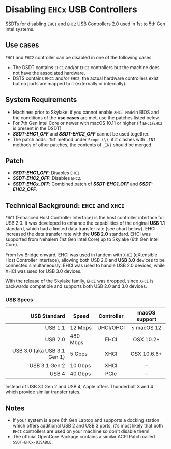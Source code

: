 # Disabling `EHCx` USB Controllers

SSDTs for disabling `EHC1` and `EHC2` USB Controllers 2.0 used in 1st to 5th Gen Intel systems.

## Use cases

`EHC1` and `EHC2` controller can be disabled in one of the following cases:

- The DSDT contains `EHC1` and/or `EHC2` controllers but the machine does not have the associated hardware.
- DSTS contains `EHC1` and/or `EHC2`, the actual hardware controllers exist but no ports are mapped to it (externally or internally).

## System Requirements

- Machines prior to Skylake: if you cannot enable `XHCI Mode`in BIOS and the conditions of the **use cases** are met, use the patches listed below.
- For 7th Gen Intel Core or newer with macOS 10.11 or higher (if `EHC1`/`EHC2` is present in the DSDT)
- ***SSDT-EHC1_OFF*** and ***SSDT-EHC2_OFF*** cannot be used together.
- The patch adds `_INI` method under `Scope (\)`, if it clashes with `_INI` methods of other patches, the contents of `_INI` should be merged.

## Patch
- ***SSDT-EHC1_OFF***: Disables `EHC1`.
- ***SSDT-EHC2_OFF***: Disables `EHC2`.
- ***SSDT-EHCx_OFF***: Combined patch of ***SSDT-EHC1_OFF*** and ***SSDT-EHC2_OFF***.

## Technical Background: `EHCI` and `XHCI`

`EHCI` (Enhanced Host Controller Interface) is the host controller interface for USB 2.0. It was developed to enhance the capabilities of the original **USB 1.1** standard, which had a limited data transfer rate (see chart below). EHCI increased the data transfer rate with the **USB 2.0** standard. EHCI was supported from Nehalem (1st Gen Intel Core) up to Skylake (6th Gen Intel Core). 

From Ivy Bridge onward, EHCI was used in tandem with `XHCI` (eXtensible Host Controller Interface), allowing both USB 2.0 and **USB 3.0** devices to be connected simultaneously. EHCI was used to handle USB 2.0 devices, while XHCI was used for USB 3.0 devices.

With the release of the Skylake family, `EHCI` was dropped, since `XHCI` is backwards compatible and supports both USB 2.0 and 3.0 devices. 

### USB Specs

USB Standard | Speed | Controller | macOS support 
------------:|-------|:----------:|:---------------:
USB 1.1      | 12 Mbps | UHCI/OHCI |  ≤ macOS 12
USB 2.0      | 480 Mbps |EHCI | OSX 10.2+ 
USB 3.0 (aka USB 3.1 Gen 1)| 5 Gbps | XHCI | OSX 10.6.6+
USB 3.1 Gen 2| 10 Gbps | XHCI | –
USB 4        | 40 Gbps | PCIe | –

Instead of USB 3.1 Gen 2 and USB 4, Apple offers Thunderbolt 3 and 4 which provide similar transfer rates.

## Notes
- If your system is a pre 6th Gen Laptop and supports a docking station which offers additional USB 2 and USB 3 ports, it's most likely that both `EHCI` controllers are used on your machine so don't disable them!
- The official OpenCore Package contains a similar ACPI Patch called `SSDT-EHCx-DISABLE`.



